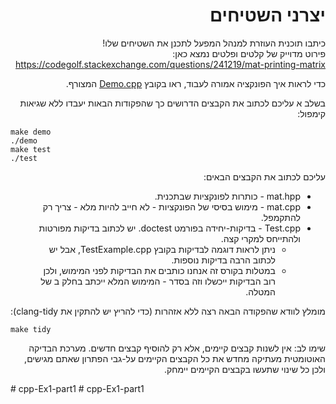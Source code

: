 <div dir="rtl" lang="he">

# יצרני השטיחים

כיתבו תוכנית העוזרת למנהל המפעל לתכנן את השטיחים שלו!  
פירוט מדוייק של קלטים ופלטים נמצא כאן:
https://codegolf.stackexchange.com/questions/241219/mat-printing-matrix

כדי לראות איך הפונקציה אמורה לעבוד, ראו בקובץ
[Demo.cpp](Demo.cpp)
המצורף.

בשלב א עליכם לכתוב את הקבצים הדרושים כך שהפקודות הבאות יעבדו ללא שגיאות קימפול:

<div dir='ltr'>

    make demo
    ./demo
	make test
    ./test

</div>

עליכם לכתוב את  הקבצים הבאים:

* mat.hpp - כותרות לפונקציות שבתכנית.
* mat.cpp - מימוש בסיסי של הפונקציות - לא חייב להיות מלא - צריך רק להתקמפל.
* Test.cpp - בדיקות-יחידה בפורמט doctest. יש לכתוב בדיקות מפורטות ולהתייחס למקרי קצה.
   * ניתן לראות דוגמה לבדיקות בקובץ TestExample.cpp, אבל יש לכתוב הרבה בדיקות נוספות.
   * במטלות בקורס זה אנחנו כותבים את הבדיקות לפני המימוש, ולכן רוב הבדיקות ייכשלו וזה בסדר - המימוש המלא ייכתב בחלק ב של המטלה.

מומלץ לוודא שהפקודה הבאה רצה ללא אזהרות (כדי להריץ יש להתקין את  clang-tidy):

<div dir='ltr'>

    make tidy

</div>

שימו לב:
אין לשנות קבצים קיימים, אלא רק להוסיף קבצים חדשים.
מערכת הבדיקה האוטומטית מעתיקה מחדש את כל הקבצים הקיימים על-גבי הפתרון שאתם מגישים,
ולכן כל שינוי שתעשו בקבצים הקיימים יימחק.

</div># cpp-Ex1-part1
# cpp-Ex1-part1
